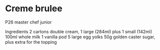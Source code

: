 # Creme brulee

P26 master chef junior

Ingredients
2 cartons double cream, 
1 large (284ml) plus 1 small (142ml) 
100ml whole milk 
1 vanilla pod 
5 large egg yolks 
50g golden caster sugar, plus extra for the topping

